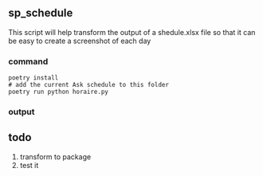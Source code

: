 ## sp_schedule

This script will help transform the output of a shedule.xlsx file so that it can be easy to create a screenshot of each day

### command

    poetry install
    # add the current Ask schedule to this folder
    poetry run python horaire.py

### output 

[schedule]:example.png "Schedule"

## todo
1. transform to package
2. test it
